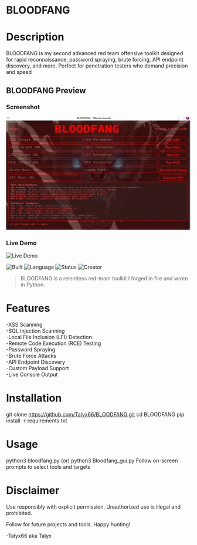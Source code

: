 
# BLOODFANG

# Description
BLOODFANG is my second advanced red team offensive toolkit designed for rapid reconnaissance, password spraying, brute forcing, API endpoint discovery, and more. Perfect for penetration testers who demand precision and speed


## BLOODFANG Preview

### Screenshot
![Screenshot](Screenshots/BLOODFANGss.png)

### Live Demo 
![Live Demo](Screenshots/BLOODFANGv.gif)

![Built](https://img.shields.io/badge/Built%20For-Kali_Linux-8B0000?style=for-the-badge)
![Language](https://img.shields.io/badge/Python-3.11-blue?style=flat-square)
![Status](https://img.shields.io/badge/Status-Live-green?style=plastic)
![Creator](https://img.shields.io/badge/Made%20by-Talyx-purple?style=flat&logo=github)

> BLOODFANG is a relentless red-team toolkit I forged in fire and wrote in Python.

# Features
-XSS Scanning  
-SQL Injection Scanning  
-Local File Inclusion (LFI) Detection  
-Remote Code Execution (RCE) Testing  
-Password Spraying  
-Brute Force Attacks  
-API Endpoint Discovery  
-Custom Payload Support  
-Live Console Output 

# Installation
git clone https://github.com/Talyx66/BLOODFANG.git
cd BLOODFANG
pip install -r requirements.txt

# Usage
python3 bloodfang.py   (or)   python3 Bloodfang_gui.py
Follow on-screen prompts to select tools and targets

# Disclaimer
Use responsibly with explicit permission. Unauthorized use is illegal and prohibited.

Follow for future projects and tools. Happy hunting!

-Talyx66 aka Talyx
